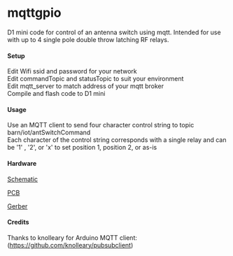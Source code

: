 # mqttgpio  

D1 mini code for control of an antenna switch using mqtt. Intended for use with up to 4 single pole double throw latching RF relays.  
  
#### Setup  

Edit Wifi ssid and password for your network  
Edit commandTopic and statusTopic to suit your environment  
Edit mqtt_server to match address of your mqtt broker  
Compile and flash code to D1 mini  
  
#### Usage  

Use an MQTT client to send four character control string to topic barn/iot/antSwitchCommand  
Each character of the control string corresponds with a single relay and can be '1' , '2', or 'x' to set position 1, position 2, or as-is  
  
#### Hardware  

[Schematic](https://i.imgur.com/pxae8wm.png)
  
[PCB](https://i.imgur.com/wOAe9j4.png)
  
[Gerber](https://drive.google.com/file/d/1SJwJE5P14cPRr-Dynpui_YQx7vtM8f5s/view?usp=sharing)
  
#### Credits  

Thanks to knolleary for Arduino MQTT client: (https://github.com/knolleary/pubsubclient)  
  

